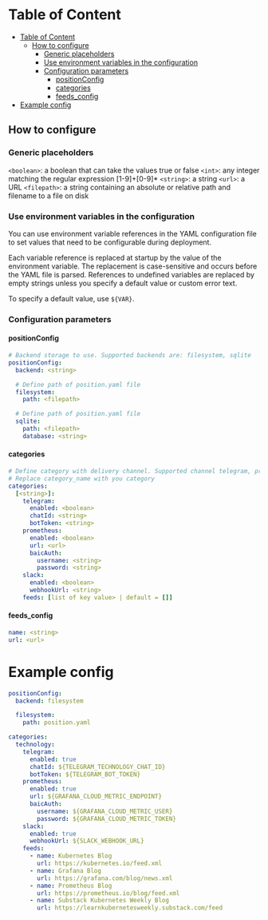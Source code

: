 # Table of Content

- [Table of Content](#table-of-content)
  - [How to configure](#how-to-configure)
    - [Generic placeholders](#generic-placeholders)
    - [Use environment variables in the configuration](#use-environment-variables-in-the-configuration)
    - [Configuration parameters](#configuration-parameters)
      - [positionConfig](#positionconfig)
      - [categories](#categories)
      - [feeds\_config](#feeds_config)
- [Example config](#example-config)

## How to configure

### Generic placeholders

`<boolean>`: a boolean that can take the values true or false
`<int>`: any integer matching the regular expression [1-9]+[0-9]*
`<string>`: a string
`<url>`: a URL
`<filepath>`: a string containing an absolute or relative path and filename to a file on disk

### Use environment variables in the configuration

You can use environment variable references in the YAML configuration file to set values that need to be configurable during deployment.

Each variable reference is replaced at startup by the value of the environment variable. The replacement is case-sensitive and occurs before the YAML file is parsed. References to undefined variables are replaced by empty strings unless you specify a default value or custom error text.

To specify a default value, use `${VAR}`.

### Configuration parameters

#### positionConfig

```yaml
# Backend storage to use. Supported backends are: filesystem, sqlite
positionConfig:
  backend: <string>

  # Define path of position.yaml file
  filesystem:
    path: <filepath>

  # Define path of position.yaml file
  sqlite:
    path: <filepath>
    database: <string>
```

#### categories

```yaml
# Define category with delivery channel. Supported channel telegram, prometheus, slack
# Replace category_name with you category
categories:
  [<string>]:
    telegram:
      enabled: <boolean>
      chatId: <string>
      botToken: <string>
    prometheus:
      enabled: <boolean>
      url: <url>
      baicAuth:
        username: <string>
        password: <string>
    slack:
      enabled: <boolean>
      webhookUrl: <string>
    feeds: [list of key value> | default = []]
```

#### feeds_config

```yaml
name: <string>
url: <url>
```

# Example config

```yaml
positionConfig:
  backend: filesystem

  filesystem:
    path: position.yaml

categories:
  technology:
    telegram:
      enabled: true
      chatId: ${TELEGRAM_TECHNOLOGY_CHAT_ID}
      botToken: ${TELEGRAM_BOT_TOKEN}
    prometheus:
      enabled: true
      url: ${GRAFANA_CLOUD_METRIC_ENDPOINT}
      baicAuth:
        username: ${GRAFANA_CLOUD_METRIC_USER}
        password: ${GRAFANA_CLOUD_METRIC_TOKEN}
    slack:
      enabled: true
      webhookUrl: ${SLACK_WEBHOOK_URL}
    feeds:
      - name: Kubernetes Blog
        url: https://kubernetes.io/feed.xml
      - name: Grafana Blog
        url: https://grafana.com/blog/news.xml
      - name: Prometheus Blog
        url: https://prometheus.io/blog/feed.xml
      - name: Substack Kubernetes Weekly Blog
        url: https://learnkubernetesweekly.substack.com/feed
```

